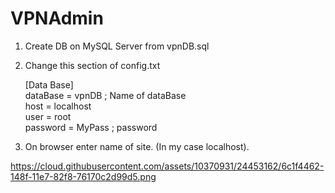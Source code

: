 # VPNAdmin

1. Create DB on MySQL Server from vpnDB.sql 

2. Change this section of config.txt  
    
    [Data Base]<br>
    dataBase = vpnDB	            ;  Name of dataBase <br>
    host = localhost<br>
    user = root<br>
    password =	MyPass				;  password<br>

3. On browser enter name of site. (In my case localhost). 

https://cloud.githubusercontent.com/assets/10370931/24453162/6c1f4462-148f-11e7-82f8-76170c2d99d5.png
